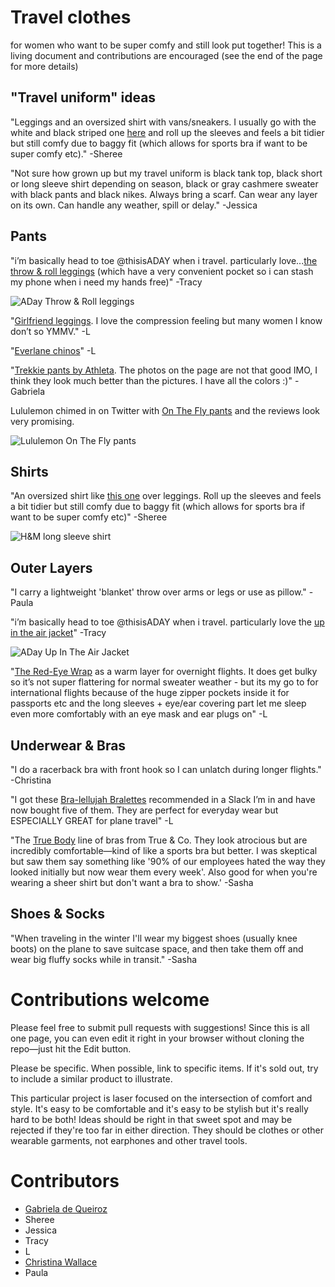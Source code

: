 # Travel clothes

for women who want to be super comfy and still look put together! This is a living document and contributions are encouraged (see the end of the page for more details)


## "Travel uniform" ideas

"Leggings and an oversized shirt with vans/sneakers. I usually go with the white and black striped one [here](http://www2.hm.com/en_gb/productpage.0688873015.html) and roll up the sleeves and feels a bit tidier but still comfy due to baggy fit (which allows for sports bra if want to be super comfy etc)." -Sheree

"Not sure how grown up but my travel uniform is black tank top, black short or long sleeve shirt depending on season, black or gray cashmere sweater with black pants and black nikes. Always bring a scarf. Can wear any layer on its own. Can handle any weather, spill or delay." -Jessica


## Pants

"i’m basically head to toe @thisisADAY when i travel. particularly love...[the throw & roll leggings](https://www.thisisaday.com/#!/products/leggings) (which have a very convenient pocket so i can stash my phone when i need my hands free)" -Tracy

![ADay Throw & Roll leggings](pics/aday_throwandrollleggings.png)

"[Girlfriend leggings](https://www.girlfriend.com/collections/leggings). I love the compression feeling but many women I know don’t so YMMV." -L

"[Everlane chinos](https://www.everlane.com/products/womens-easy-chino-washedblack)" -L

"[Trekkie pants by Athleta](https://athleta.gap.com/browse/product.do?pid=210531). The photos on the page are not that good IMO, I think they look much better than the pictures. I have all the colors :)" -Gabriela

Lululemon chimed in on Twitter with [On The Fly pants](https://shop.lululemon.com/p/women-pants/On-The-Fly-Pant-Woven/_/prod8431165?CID=tw_dige&color=34529&linkId=56824406) and the reviews look very promising.

![Lululemon On The Fly pants](pics/lululemon_ontheflypants.jpg)

## Shirts

"An oversized shirt like [this one](http://www2.hm.com/en_gb/productpage.0688873015.html) over leggings. Roll up the sleeves and feels a bit tidier but still comfy due to baggy fit (which allows for sports bra if want to be super comfy etc)" -Sheree

![H&M long sleeve shirt](pics/hm_long_sleeved_shirt.jpg)


## Outer Layers

"I carry a lightweight 'blanket' throw over arms or legs or use as pillow." -Paula

"i’m basically head to toe @thisisADAY when i travel. particularly love the [up in the air jacket](https://www.thisisaday.com/#!/products/outerwear-jacket)" -Tracy

![ADay Up In The Air Jacket](pics/aday_UpInTheAirJacket.png)

"[The Red-Eye Wrap](https://www.betabrand.com/womens-black-red-eye-travel-wrap-cardigan) as a warm layer for overnight flights. It does get bulky so it’s not super flattering for normal sweater weather - but its my go to for international flights because of the huge zipper pockets inside it for passports etc and the long sleeves + eye/ear covering part let me sleep even more comfortably with an eye mask and ear plugs on" -L


## Underwear & Bras

"I do a racerback bra with front hook so I can unlatch during longer flights." -Christina

"I got these [Bra-lellujah Bralettes](https://www.spanx.com/shops/new/bra-llelujah-bralette) recommended in a Slack I’m in and have now bought five of them. They are perfect for everyday wear but ESPECIALLY GREAT for plane travel" -L

"The [True Body](https://trueandco.com/collections/true-body-bras-underwear) line of bras from True & Co. They look atrocious but are incredibly comfortable—kind of like a sports bra but better. I was skeptical but saw them say something like '90% of our employees hated the way they looked initially but now wear them every week'. Also good for when you're wearing a sheer shirt but don't want a bra to show.' -Sasha

## Shoes & Socks

"When traveling in the winter I'll wear my biggest shoes (usually knee boots) on the plane to save suitcase space, and then take them off and wear big fluffy socks while in transit." -Sasha

# Contributions welcome

Please feel free to submit pull requests with suggestions! Since this is all one page, you can even edit it right in your browser without cloning the repo—just hit the Edit button. 

Please be specific. When possible, link to specific items. If it's sold out, try to include a similar product to illustrate. 

This particular project is laser focused on the intersection of comfort and style. It's easy to be comfortable and it's easy to be stylish but it's really hard to be both! Ideas should be right in that sweet spot and may be rejected if they're too far in either direction. They should be clothes or other wearable garments, not earphones and other travel tools. 


# Contributors

- [Gabriela de Queiroz](https://twitter.com/gdequeiroz)
- Sheree
- Jessica
- Tracy
- L
- [Christina Wallace](http://www.christinawallace.com)
- Paula
